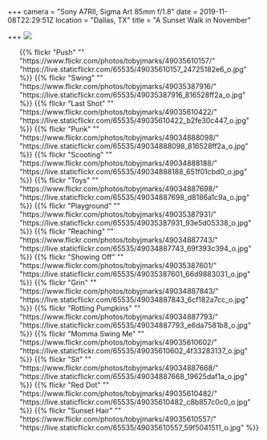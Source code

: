 +++
camera = "Sony A7RII, Sigma Art 85mm f/1.8"
date = 2019-11-08T22:29:51Z
location = "Dallas, TX"
title = "A Sunset Walk in November"

+++
<img src="https://live.staticflickr.com/65535/49034887928_3bf5172108_o.jpg">  
<!--more-->

<div class="container-fluid">
<div class="demo-gallery dark mrb35">
<ul id="lightgallery" class="list-unstyled row">
{{% flickr "Push"
""
"https://www.flickr.com/photos/tobyjmarks/49035610157/"
"https://live.staticflickr.com/65535/49035610157_24725182e6_o.jpg" %}}
{{% flickr "Swing"
""
"https://www.flickr.com/photos/tobyjmarks/49035387916/"
"https://live.staticflickr.com/65535/49035387916_816528ff2a_o.jpg" %}}
{{% flickr "Last Shot"
""
"https://www.flickr.com/photos/tobyjmarks/49035610422/"
"https://live.staticflickr.com/65535/49035610422_b2fe30c447_o.jpg" %}}
{{% flickr "Punk"
""
"https://www.flickr.com/photos/tobyjmarks/49034888098/"
"https://live.staticflickr.com/65535/49034888098_816528ff2a_o.jpg" %}}
{{% flickr "Scooting"
""
"https://www.flickr.com/photos/tobyjmarks/49034888188/"
"https://live.staticflickr.com/65535/49034888188_651f01cbd0_o.jpg" %}}
{{% flickr "Toys"
""
"https://www.flickr.com/photos/tobyjmarks/49034887698/"
"https://live.staticflickr.com/65535/49034887698_d8186a1c9a_o.jpg" %}}
{{% flickr "Playground"
""
"https://www.flickr.com/photos/tobyjmarks/49035387931/"
"https://live.staticflickr.com/65535/49035387931_93e5d05338_o.jpg" %}}
<!--
{{% flickr "Lovely Kass"
""
"https://www.flickr.com/photos/tobyjmarks/49035387801/"
"https://live.staticflickr.com/65535/49035387801_b499c5fca2_o.jpg" %}}
\-->
{{% flickr "Reaching"
""
"https://www.flickr.com/photos/tobyjmarks/49034887743/"
"https://live.staticflickr.com/65535/49034887743_69f393c394_o.jpg" %}}
{{% flickr "Showing Off"
""
"https://www.flickr.com/photos/tobyjmarks/49035387601/"
"https://live.staticflickr.com/65535/49035387601_66d9883031_o.jpg" %}}
<!--
{{% flickr "Getting Dark"
""
"https://www.flickr.com/photos/tobyjmarks/49034887928/"
"https://live.staticflickr.com/65535/49034887928_3bf5172108_o.jpg" %}}
\-->
{{% flickr "Grin"
""
"https://www.flickr.com/photos/tobyjmarks/49034887843/"
"https://live.staticflickr.com/65535/49034887843_6cf182a7cc_o.jpg" %}}
{{% flickr "Rotting Pumpkins"
""
"https://www.flickr.com/photos/tobyjmarks/49034887793/"
"https://live.staticflickr.com/65535/49034887793_e6da7581b8_o.jpg" %}}
{{% flickr "Momma Swing Me"
""
"https://www.flickr.com/photos/tobyjmarks/49035610602/"
"https://live.staticflickr.com/65535/49035610602_4f33283137_o.jpg" %}}
{{% flickr "Sit"
""
"https://www.flickr.com/photos/tobyjmarks/49034887668/"
"https://live.staticflickr.com/65535/49034887668_19625daf1a_o.jpg" %}}
{{% flickr "Red Dot"
""
"https://www.flickr.com/photos/tobyjmarks/49035610482/"
"https://live.staticflickr.com/65535/49035610482_c8b857c0c0_o.jpg" %}}
{{% flickr "Sunset Hair"
""
"https://www.flickr.com/photos/tobyjmarks/49035610557/"
"https://live.staticflickr.com/65535/49035610557_59f5041511_o.jpg" %}}
</ul>
</div>
</div>